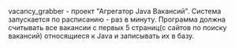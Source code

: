 vacancy_grabber - проект "Агрегатор Java Вакансий". Система запускается по расписанию - раз в минуту. 
Программа должна считывать все вакансии c первых 5 страниц(с сайтов по поиску вакансий) относящиеся к Java
и записывать их в базу.
